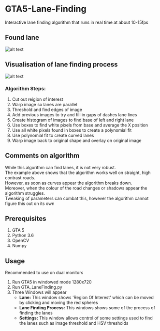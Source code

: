 # GTA5-Lane-Finding
Interactive lane finding algorithm that runs in real time at about 10-15fps

## Found lane
![alt text](https://github.com/Will-J-Gale/GTA-Lane-Finding/blob/master/Images/Lane%20Overlay%20Half%20Size.gif)  

## Visualisation of lane finding process
![alt text](https://github.com/Will-J-Gale/GTA-Lane-Finding/blob/master/Images/Visualisation%20HALF%20SIZE.gif)  

### Algorithm Steps:
1. Cut out reigion of interest
2. Warp image so lanes are parallel
3. Threshold and find edges of image
4. Add previous images to try and fill in gaps of dashes lane lines
5. Create histogram of images to find base of left and right lane
6. Use boxes to find white pixels from base and average the X position
7. Use all white pixels found in boxes to create a polynomial fit
8. Use polynomial fit to create curved lanes
9. Warp image back to original shape and overlay on original image

## Comments on algorithm
While this algorithm can find lanes, it is not very robust.  
The example above shows that the algorithm works well on straight, high contrast roads.  
However, as soon as curves appear the algorithm breaks down.  
Moreover, when the colour of the road changes or shadows appear the algorithm struggles.  
Tweaking of parameters can combat this, however the algorithm cannot figure this out on its own

## Prerequisites 
1. GTA 5
2. Python 3.6
3. OpenCV
4. Numpy

## Usage
Recommended to use on dual monitors
1. Run GTA5 in windowed mode 1280x720
2. Run GTA_LaneFinding.py
3. Three Windows will appear
   * __Lane:__ This window shows 'Region Of Interest' which can be moved by clicking and moving the red spheres
   * __Lane Finding Process:__ This windows shows some of the process of finding the lanes
   * __Settings:__ This window allows control of some settings used to find the lanes such as image threshold and HSV thresholds
   

